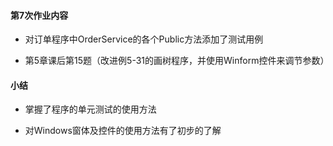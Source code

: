 #### 第7次作业内容

+ 对订单程序中OrderService的各个Public方法添加了测试用例

+ 第5章课后第15题（改进例5-31的画树程序，并使用Winform控件来调节参数）

#### 小结

+ 掌握了程序的单元测试的使用方法

+ 对Windows窗体及控件的使用方法有了初步的了解
